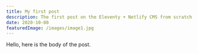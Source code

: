 ```yaml
---
title: My first post
description: The first post on the Eleventy + Netlify CMS from scratch blog
date: 2020-10-08
featuredImage: /images/image1.jpg
---
```


Hello, here is the body of the post.

